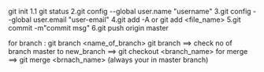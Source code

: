 git init
1.1 git status
2.git config --global user.name "username"
3.git config --global user.email "user-email"
4.git add -A or git add <file_name>
5.git commit -m"commit msg"
6.git push origin master

for branch :
git branch <name_of_branch>
git branch ==> check no of branch
master to new_branch ==> git checkout <branch_name>
for merge ==> git merge <brnach_name> (always your in master branch)